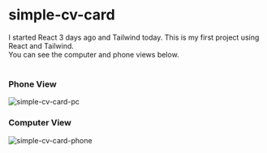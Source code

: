 # simple-cv-card
I started React 3 days ago and Tailwind today. This is my first project using React and Tailwind. 
<br>
You can see the computer and phone views below. <br> <br>

### Phone View
![simple-cv-card-pc](https://github.com/MetinKb/simple-cv-card/assets/114526516/4f833498-72c4-4cea-8131-85d33f3aa784)

### Computer View
![simple-cv-card-phone](https://github.com/MetinKb/simple-cv-card/assets/114526516/69a713e6-5072-4b57-a730-e2faadaf9f2e)
